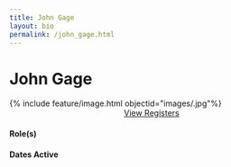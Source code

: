 ```yaml
---
title: John Gage
layout: bio
permalink: /john_gage.html
---
```


<h1 class="text-center">John Gage</h1>

<div class="row p-5">
<div class="col-md-6">{% include feature/image.html objectid="images/.jpg"%}</div>
<div class="col-md-6">
<div class="p-3" style="text-align:center;">
<a href="{{ '/browse.html' | relative_url }}#John Gage" class="btn btn-custom">View Registers</a>
</div>
<h4>Role(s)</h4>

<h4>Dates Active</h4>
</div>
</div>